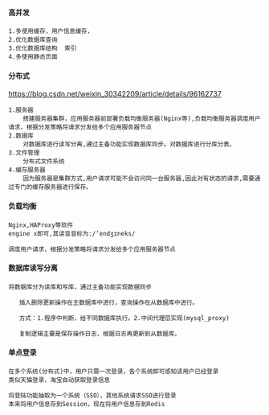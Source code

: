 #### 高并发

```
1.多使用缓存，用户信息缓存，
2.优化数据库查询
3.优化数据库结构  索引
4.多使用静态页面
```

#### 分布式

https://blog.csdn.net/weixin_30342209/article/details/96162737

```
1.服务器
	搭建服务器集群，应用服务器前部署负载均衡服务器(Nginx等),负载均衡服务器调度用户请求，根据分发策略将请求分发给多个应用服务器节点
2.数据库
	对数据库进行读写分离,通过主备功能实现数据库同步。对数据库进行分库分表。
3.文件管理
	分布式文件系统
4.缓存服务器
	因为服务器是集群方式,用户请求可能不会访问同一台服务器,因此对有状态的请求,需要通过专门的缓存服务器进行保存。
```

#### 负载均衡

```
Nginx,HAProxy等软件
engine x即可,其读音音标为:/’endʒɪneks/

调度用户请求，根据分发策略将请求分发给多个应用服务器节点
```

#### 数据库读写分离

```
将数据库分为读库和写库，通过主备功能实现数据同步

​	插入删除更新操作在主数据库中进行，查询操作在从数据库中进行。

​	方式：1.程序中判断，给不同数据库执行。2.中间代理层实现(mysql_proxy)

​	复制逻辑主要是保存操作日志，根据日志再更新到从数据库。
```

#### 单点登录

```
在多个系统(分布式)中，用户只需一次登录，各个系统即可感知该用户已经登录
类似天猫登录，淘宝自动获取登录信息

将登陆功能抽取为一个系统（SSO），其他系统请求SSO进行登录
本来将用户信息存到Session，现在将用户信息存到Redis
```

